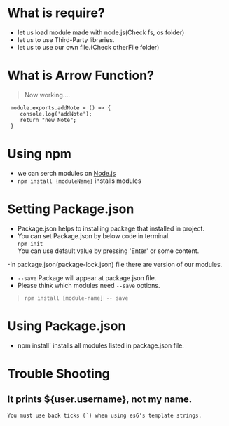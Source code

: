 # What is require?  

- let us load module made with node.js(Check fs, os folder)  
- let us to use Third-Party libraries.  
- let us to use our own file.(Check otherFile folder)    

# What is Arrow Function?
 > Now working....
```
 module.exports.addNote = () => {  
    console.log('addNote');  
    return "new Note";  
 }
```
# Using npm  
 - we can serch modules on [Node.js](nodejs.org)  
 - `npm install {moduleName}` installs modules  


# Setting Package.json  
- Package.json helps to installing package that installed in project.  
- You can set Package.json by below code in terminal.    
 `npm init`   
 You can use default value by pressing 'Enter' or some content. 

-In package.json(package-lock.json) file there are version of our modules.      
- `--save` Package will appear at package.json file.  
- Please think which modules need `--save` options.
> `npm install [module-name] -- save`  

# Using Package.json  
- npm install` installs all modules listed in package.json file.  

# Trouble Shooting  
	
## It prints ${user.username}, not my name.  
	You must use back ticks (`) when using es6's template strings.
